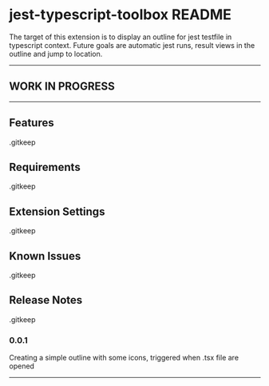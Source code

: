 # jest-typescript-toolbox README

The target of this extension is to display an outline for jest testfile in typescript context. Future goals are automatic jest runs, result views in the outline and jump to location.

-----------------------------------------------------------------------------------------------------------

## WORK IN PROGRESS

-----------------------------------------------------------------------------------------------------------

## Features

.gitkeep

## Requirements

.gitkeep

## Extension Settings

.gitkeep

## Known Issues

.gitkeep

## Release Notes

.gitkeep

### 0.0.1

Creating a simple outline with some icons, triggered when .tsx file are opened

-----------------------------------------------------------------------------------------------------------